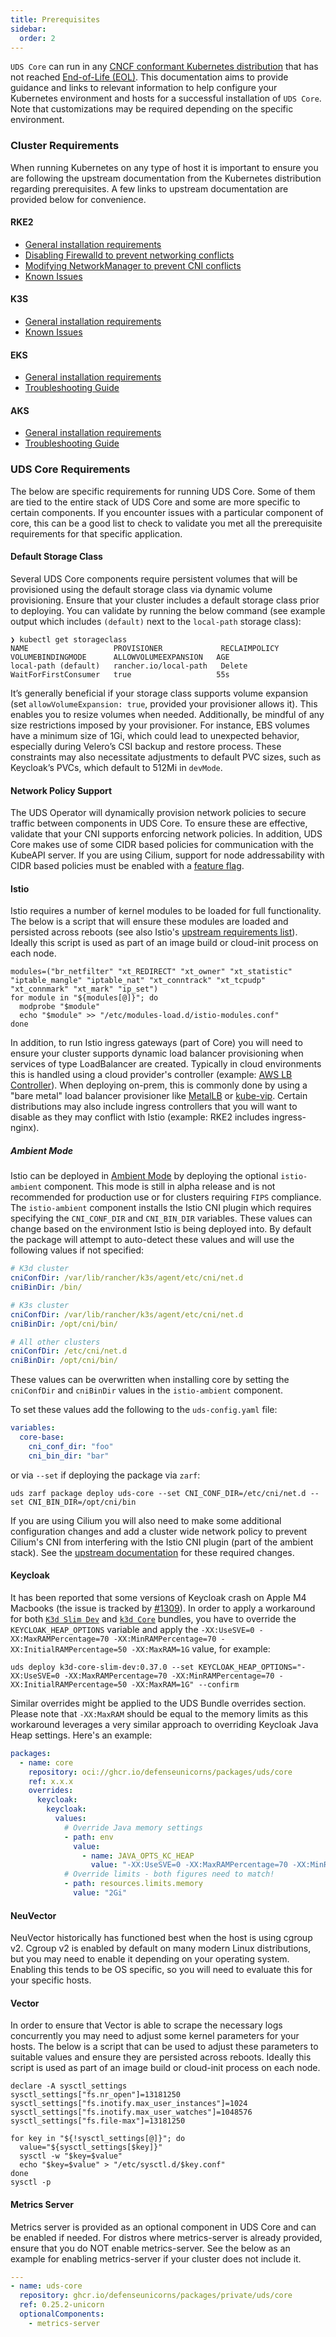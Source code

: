 ```yaml
---
title: Prerequisites
sidebar:
  order: 2
---
```


`UDS Core` can run in any [CNCF conformant Kubernetes distribution](https://www.cncf.io/training/certification/software-conformance/) that has not reached [End-of-Life (EOL)](https://kubernetes.io/releases/#release-history). This documentation aims to provide guidance and links to relevant information to help configure your Kubernetes environment and hosts for a successful installation of `UDS Core`. Note that customizations may be required depending on the specific environment.

### Cluster Requirements

When running Kubernetes on any type of host it is important to ensure you are following the upstream documentation from the Kubernetes distribution regarding prerequisites. A few links to upstream documentation are provided below for convenience.

#### RKE2

- [General installation requirements](https://docs.rke2.io/install/requirements)
- [Disabling Firewalld to prevent networking conflicts](https://docs.rke2.io/known_issues#firewalld-conflicts-with-default-networking)
- [Modifying NetworkManager to prevent CNI conflicts](https://docs.rke2.io/known_issues#networkmanager)
- [Known Issues](https://docs.rke2.io/known_issues)

#### K3S

- [General installation requirements](https://docs.k3s.io/installation/requirements)
- [Known Issues](https://docs.k3s.io/known-issues)

#### EKS

- [General installation requirements](https://docs.aws.amazon.com/eks/latest/userguide/create-cluster.html)
- [Troubleshooting Guide](https://docs.aws.amazon.com/eks/latest/userguide/troubleshooting.html)

#### AKS

- [General installation requirements](https://learn.microsoft.com/en-us/azure/well-architected/service-guides/azure-kubernetes-service)
- [Troubleshooting Guide](https://learn.microsoft.com/en-us/troubleshoot/azure/azure-kubernetes/welcome-azure-kubernetes)

### UDS Core Requirements

The below are specific requirements for running UDS Core. Some of them are tied to the entire stack of UDS Core and some are more specific to certain components. If you encounter issues with a particular component of core, this can be a good list to check to validate you met all the prerequisite requirements for that specific application.

#### Default Storage Class

Several UDS Core components require persistent volumes that will be provisioned using the default storage class via dynamic volume provisioning. Ensure that your cluster includes a default storage class prior to deploying. You can validate by running the below command (see example output which includes `(default)` next to the `local-path` storage class):

```console
❯ kubectl get storageclass
NAME                   PROVISIONER             RECLAIMPOLICY   VOLUMEBINDINGMODE      ALLOWVOLUMEEXPANSION   AGE
local-path (default)   rancher.io/local-path   Delete          WaitForFirstConsumer   true                   55s
```

It’s generally beneficial if your storage class supports volume expansion (set `allowVolumeExpansion: true`, provided your provisioner allows it). This enables you to resize volumes when needed. Additionally, be mindful of any size restrictions imposed by your provisioner. For instance, EBS volumes have a minimum size of 1Gi, which could lead to unexpected behavior, especially during Velero’s CSI backup and restore process. These constraints may also necessitate adjustments to default PVC sizes, such as Keycloak’s PVCs, which default to 512Mi in `devMode`.

#### Network Policy Support

The UDS Operator will dynamically provision network policies to secure traffic between components in UDS Core. To ensure these are effective, validate that your CNI supports enforcing network policies. In addition, UDS Core makes use of some CIDR based policies for communication with the KubeAPI server. If you are using Cilium, support for node addressability with CIDR based policies must be enabled with a [feature flag](https://docs.cilium.io/en/stable/security/policy/language/#selecting-nodes-with-cidr-ipblock).

#### Istio

Istio requires a number of kernel modules to be loaded for full functionality. The below is a script that will ensure these modules are loaded and persisted across reboots (see also Istio's [upstream requirements list](https://istio.io/latest/docs/ops/deployment/platform-requirements/)). Ideally this script is used as part of an image build or cloud-init process on each node.

```console
modules=("br_netfilter" "xt_REDIRECT" "xt_owner" "xt_statistic" "iptable_mangle" "iptable_nat" "xt_conntrack" "xt_tcpudp" "xt_connmark" "xt_mark" "ip_set")
for module in "${modules[@]}"; do
  modprobe "$module"
  echo "$module" >> "/etc/modules-load.d/istio-modules.conf"
done
```

In addition, to run Istio ingress gateways (part of Core) you will need to ensure your cluster supports dynamic load balancer provisioning when services of type LoadBalancer are created. Typically in cloud environments this is handled using a cloud provider's controller (example: [AWS LB Controller](https://github.com/kubernetes-sigs/aws-load-balancer-controller)). When deploying on-prem, this is commonly done by using a "bare metal" load balancer provisioner like [MetalLB](https://metallb.universe.tf/) or [kube-vip](https://kube-vip.io/). Certain distributions may also include ingress controllers that you will want to disable as they may conflict with Istio (example: RKE2 includes ingress-nginx).

##### Ambient Mode

Istio can be deployed in [Ambient Mode](https://istio.io/latest/docs/ambient/overview/) by deploying the optional `istio-ambient` component. This mode is still in alpha release and is not recommended for production use or for clusters requiring `FIPS` compliance. The `istio-ambient` component installs the Istio CNI plugin which requires specifying the `CNI_CONF_DIR` and `CNI_BIN_DIR` variables. These values can change based on the environment Istio is being deployed into. By default the package will attempt to auto-detect these values and will use the following values if not specified:

```yaml
# K3d cluster
cniConfDir: /var/lib/rancher/k3s/agent/etc/cni/net.d
cniBinDir: /bin/

# K3s cluster
cniConfDir: /var/lib/rancher/k3s/agent/etc/cni/net.d
cniBinDir: /opt/cni/bin/

# All other clusters
cniConfDir: /etc/cni/net.d
cniBinDir: /opt/cni/bin/
```

These values can be overwritten when installing core by setting the `cniConfDir` and `cniBinDir` values in the `istio-ambient` component.

To set these values add the following to the `uds-config.yaml` file:

```yaml
variables:
  core-base:
    cni_conf_dir: "foo"
    cni_bin_dir: "bar"
```

or via `--set` if deploying the package via `zarf`:

```console
uds zarf package deploy uds-core --set CNI_CONF_DIR=/etc/cni/net.d --set CNI_BIN_DIR=/opt/cni/bin
```

If you are using Cilium you will also need to make some additional configuration changes and add a cluster wide network policy to prevent Cilium's CNI from interfering with the Istio CNI plugin (part of the ambient stack). See the [upstream documentation](https://istio.io/latest/docs/ambient/install/platform-prerequisites/#cilium) for these required changes.

#### Keycloak

It has been reported that some versions of Keycloak crash on Apple M4 Macbooks (the issue is tracked by [#1309](https://github.com/defenseunicorns/uds-core/issues/1309)). In order to apply a workaround for both [`K3d Slim Dev`](https://github.com/defenseunicorns/uds-core/tree/main/bundles/k3d-slim-dev) and [`k3d Core`](https://github.com/defenseunicorns/uds-core/tree/main/bundles/k3d-standard) bundles, you have to override the `KEYCLOAK_HEAP_OPTIONS` variable and apply the `-XX:UseSVE=0 -XX:MaxRAMPercentage=70 -XX:MinRAMPercentage=70 -XX:InitialRAMPercentage=50 -XX:MaxRAM=1G` value, for example:

```console
uds deploy k3d-core-slim-dev:0.37.0 --set KEYCLOAK_HEAP_OPTIONS="-XX:UseSVE=0 -XX:MaxRAMPercentage=70 -XX:MinRAMPercentage=70 -XX:InitialRAMPercentage=50 -XX:MaxRAM=1G" --confirm
```

Similar overrides might be applied to the UDS Bundle overrides section. Please note that `-XX:MaxRAM` should be equal to the memory limits as this workaround leverages a very similar approach to overriding Keycloak Java Heap settings. Here's an example:

```yaml
packages:
  - name: core
    repository: oci://ghcr.io/defenseunicorns/packages/uds/core
    ref: x.x.x
    overrides:
      keycloak:
        keycloak:
          values:
            # Override Java memory settings
            - path: env
              value:
                - name: JAVA_OPTS_KC_HEAP
                  value: "-XX:UseSVE=0 -XX:MaxRAMPercentage=70 -XX:MinRAMPercentage=70 -XX:InitialRAMPercentage=50 -XX:MaxRAM=2G"
            # Override limits - both figures need to match!
            - path: resources.limits.memory
              value: "2Gi"
```

#### NeuVector

NeuVector historically has functioned best when the host is using cgroup v2. Cgroup v2 is enabled by default on many modern Linux distributions, but you may need to enable it depending on your operating system. Enabling this tends to be OS specific, so you will need to evaluate this for your specific hosts.

#### Vector

In order to ensure that Vector is able to scrape the necessary logs concurrently you may need to adjust some kernel parameters for your hosts. The below is a script that can be used to adjust these parameters to suitable values and ensure they are persisted across reboots. Ideally this script is used as part of an image build or cloud-init process on each node.

```console
declare -A sysctl_settings
sysctl_settings["fs.nr_open"]=13181250
sysctl_settings["fs.inotify.max_user_instances"]=1024
sysctl_settings["fs.inotify.max_user_watches"]=1048576
sysctl_settings["fs.file-max"]=13181250

for key in "${!sysctl_settings[@]}"; do
  value="${sysctl_settings[$key]}"
  sysctl -w "$key=$value"
  echo "$key=$value" > "/etc/sysctl.d/$key.conf"
done
sysctl -p
```

#### Metrics Server

Metrics server is provided as an optional component in UDS Core and can be enabled if needed. For distros where metrics-server is already provided, ensure that you do NOT enable metrics-server. See the below as an example for enabling metrics-server if your cluster does not include it.

```yaml
---
- name: uds-core
  repository: ghcr.io/defenseunicorns/packages/private/uds/core
  ref: 0.25.2-unicorn
  optionalComponents:
    - metrics-server
```
